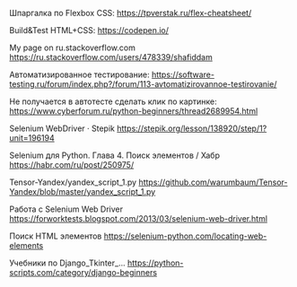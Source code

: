 Шпаргалка по Flexbox CSS:
https://tpverstak.ru/flex-cheatsheet/

Build&Test HTML+CSS:
https://codepen.io/

My page on ru.stackoverflow.com
https://ru.stackoverflow.com/users/478339/shafiddam

Автоматизированное тестирование:
https://software-testing.ru/forum/index.php?/forum/113-avtomatizirovannoe-testirovanie/

Не получается в автотесте сделать клик по картинке:
https://www.cyberforum.ru/python-beginners/thread2689954.html

Selenium WebDriver · Stepik
https://stepik.org/lesson/138920/step/1?unit=196194
 
Selenium для Python. Глава 4. Поиск элементов / Хабр
https://habr.com/ru/post/250975/
 
Tensor-Yandex/yandex_script_1.py 
https://github.com/warumbaum/Tensor-Yandex/blob/master/yandex_script_1.py
 
Работа с Selenium Web Driver
https://forworktests.blogspot.com/2013/03/selenium-web-driver.html

Поиск HTML элементов 
https://selenium-python.com/locating-web-elements

Учебники по Django_Tkinter_...
https://python-scripts.com/category/django-beginners
